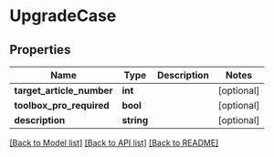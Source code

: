 # UpgradeCase

## Properties
Name | Type | Description | Notes
------------ | ------------- | ------------- | -------------
**target_article_number** | **int** |  | [optional] 
**toolbox_pro_required** | **bool** |  | [optional] 
**description** | **string** |  | [optional] 

[[Back to Model list]](../README.md#documentation-for-models) [[Back to API list]](../README.md#documentation-for-api-endpoints) [[Back to README]](../README.md)


